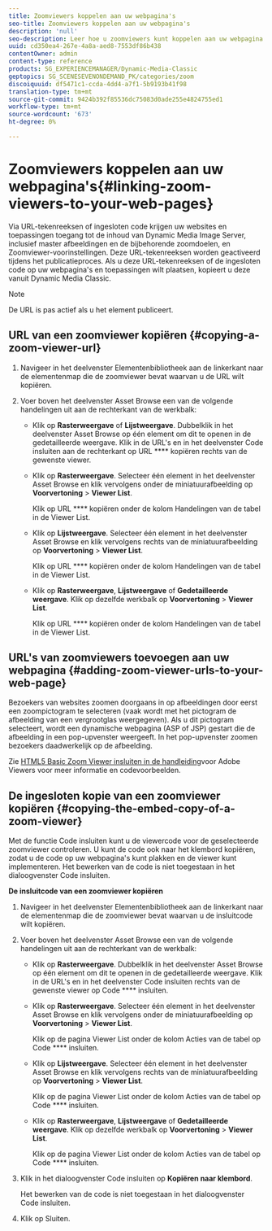 ```yaml
---
title: Zoomviewers koppelen aan uw webpagina's
seo-title: Zoomviewers koppelen aan uw webpagina's
description: 'null'
seo-description: Leer hoe u zoomviewers kunt koppelen aan uw webpagina's.
uuid: cd350ea4-267e-4a8a-aed8-7553df86b438
contentOwner: admin
content-type: reference
products: SG_EXPERIENCEMANAGER/Dynamic-Media-Classic
geptopics: SG_SCENESEVENONDEMAND_PK/categories/zoom
discoiquuid: df5471c1-ccda-4dd4-a7f1-5b9193b41f98
translation-type: tm+mt
source-git-commit: 9424b392f85536dc75083d0ade255e4824755ed1
workflow-type: tm+mt
source-wordcount: '673'
ht-degree: 0%

---
```



# Zoomviewers koppelen aan uw webpagina&#39;s{#linking-zoom-viewers-to-your-web-pages}

Via URL-tekenreeksen of ingesloten code krijgen uw websites en toepassingen toegang tot de inhoud van Dynamic Media Image Server, inclusief master afbeeldingen en de bijbehorende zoomdoelen, en Zoomviewer-voorinstellingen. Deze URL-tekenreeksen worden geactiveerd tijdens het publicatieproces. Als u deze URL-tekenreeksen of de ingesloten code op uw webpagina&#39;s en toepassingen wilt plaatsen, kopieert u deze vanuit Dynamic Media Classic.

>[!NOTE]
>
>De URL is pas actief als u het element publiceert.

## URL van een zoomviewer kopiëren {#copying-a-zoom-viewer-url}

1. Navigeer in het deelvenster Elementenbibliotheek aan de linkerkant naar de elementenmap die de zoomviewer bevat waarvan u de URL wilt kopiëren.
1. Voer boven het deelvenster Asset Browse een van de volgende handelingen uit aan de rechterkant van de werkbalk:

   * Klik op **Rasterweergave** of **Lijstweergave**. Dubbelklik in het deelvenster Asset Browse op één element om dit te openen in de gedetailleerde weergave. Klik in de URL&#39;s en in het deelvenster Code insluiten aan de rechterkant op URL **** kopiëren rechts van de gewenste viewer.
   * Klik op **Rasterweergave**. Selecteer één element in het deelvenster Asset Browse en klik vervolgens onder de miniatuurafbeelding op **Voorvertoning** > **Viewer List**.

      Klik op URL **** kopiëren onder de kolom Handelingen van de tabel in de Viewer List.

   * Klik op **Lijstweergave**. Selecteer één element in het deelvenster Asset Browse en klik vervolgens rechts van de miniatuurafbeelding op **Voorvertoning** > **Viewer List**.

      Klik op URL **** kopiëren onder de kolom Handelingen van de tabel in de Viewer List.

   * Klik op **Rasterweergave**, **Lijstweergave** of **Gedetailleerde weergave**. Klik op dezelfde werkbalk op **Voorvertoning** > **Viewer List**.

      Klik op URL **** kopiëren onder de kolom Handelingen van de tabel in de Viewer List.

## URL&#39;s van zoomviewers toevoegen aan uw webpagina {#adding-zoom-viewer-urls-to-your-web-page}

Bezoekers van websites zoomen doorgaans in op afbeeldingen door eerst een zoompictogram te selecteren (vaak wordt met het pictogram de afbeelding van een vergrootglas weergegeven). Als u dit pictogram selecteert, wordt een dynamische webpagina (ASP of JSP) gestart die de afbeelding in een pop-upvenster weergeeft. In het pop-upvenster zoomen bezoekers daadwerkelijk op de afbeelding.

Zie [HTML5 Basic Zoom Viewer insluiten in de handleiding](https://docs.adobe.com/content/help/en/dynamic-media-developer-resources/library/viewers-aem-assets-dmc/basic-zoom/c-html5-20-basic-zoom-viewer-about.html)voor Adobe Viewers voor meer informatie en codevoorbeelden.

## De ingesloten kopie van een zoomviewer kopiëren {#copying-the-embed-copy-of-a-zoom-viewer}

Met de functie Code insluiten kunt u de viewercode voor de geselecteerde zoomviewer controleren. U kunt de code ook naar het klembord kopiëren, zodat u de code op uw webpagina&#39;s kunt plakken en de viewer kunt implementeren. Het bewerken van de code is niet toegestaan in het dialoogvenster Code insluiten.

**De insluitcode van een zoomviewer kopiëren**

1. Navigeer in het deelvenster Elementenbibliotheek aan de linkerkant naar de elementenmap die de zoomviewer bevat waarvan u de insluitcode wilt kopiëren.
1. Voer boven het deelvenster Asset Browse een van de volgende handelingen uit aan de rechterkant van de werkbalk:

   * Klik op **Rasterweergave**. Dubbelklik in het deelvenster Asset Browse op één element om dit te openen in de gedetailleerde weergave. Klik in de URL&#39;s en in het deelvenster Code insluiten rechts van de gewenste viewer op Code **** insluiten.
   * Klik op **Rasterweergave**. Selecteer één element in het deelvenster Asset Browse en klik vervolgens onder de miniatuurafbeelding op **Voorvertoning** > **Viewer List**.

      Klik op de pagina Viewer List onder de kolom Acties van de tabel op Code **** insluiten.

   * Klik op **Lijstweergave**. Selecteer één element in het deelvenster Asset Browse en klik vervolgens rechts van de miniatuurafbeelding op **Voorvertoning** > **Viewer List**.

      Klik op de pagina Viewer List onder de kolom Acties van de tabel op Code **** insluiten.

   * Klik op **Rasterweergave**, **Lijstweergave** of **Gedetailleerde weergave**. Klik op dezelfde werkbalk op **Voorvertoning** > **Viewer List**.

      Klik op de pagina Viewer List onder de kolom Acties van de tabel op Code **** insluiten.

1. Klik in het dialoogvenster Code insluiten op **Kopiëren naar klembord**.

   Het bewerken van de code is niet toegestaan in het dialoogvenster Code insluiten.

1. Klik op Sluiten.

